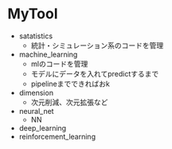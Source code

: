 # MyTool
- satatistics
    - 統計・シミュレーション系のコードを管理
- machine_learning
    - mlのコードを管理
    - モデルにデータを入れてpredictするまで
    - pipelineまでできればおk
- dimension
    - 次元削減、次元拡張など
- neural_net
    - NN 
- deep_learning
- reinforcement_learning

